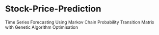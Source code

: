 # Stock-Price-Prediction
Time Series Forecasting Using Markov Chain Probability Transition Matrix with Genetic Algorithm Optimisation
